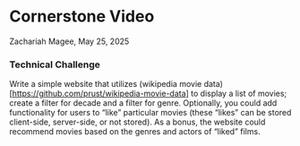 # Cornerstone Video

Zachariah Magee, May 25, 2025

### Technical Challenge
Write a simple website that utilizes (wikipedia movie data)[https://github.com/prust/wikipedia-movie-data] to display a list of movies; create a filter for decade and a filter for genre. Optionally, you could add functionality for users to “like” particular movies (these “likes” can be stored client-side, server-side, or not stored). As a bonus, the website could recommend movies based on the genres and actors of “liked” films.